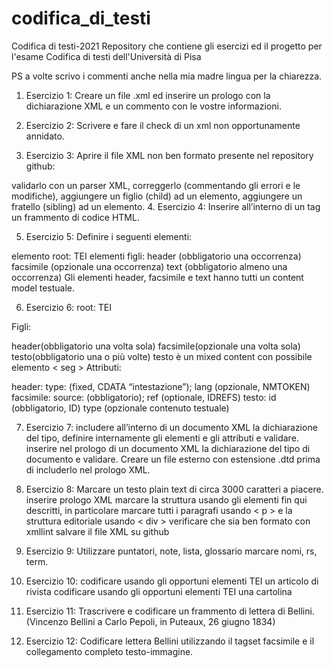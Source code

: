 # codifica_di_testi
Codifica di testi-2021
Repository che contiene gli esercizi ed il progetto per l'esame Codifica di testi dell'Università di Pisa


PS a volte scrivo i commenti anche nella mia madre lingua per la chiarezza.

1. Esercizio 1:
Creare un file .xml ed inserire un prologo con la dichiarazione XML e un commento con le vostre informazioni.

2. Esercizio 2:
Scrivere e fare il check di un xml non opportunamente annidato.

3. Esercizio 3:
Aprire il file XML non ben formato presente nel repository github:

validarlo con un parser XML,
correggerlo (commentando gli errori e le modifiche),
aggiungere un figlio (child) ad un elemento,
aggiungere un fratello (sibling) ad un elemento.
4. Esercizio 4:
Inserire all’interno di un tag un frammento di codice HTML.

5. Esercizio 5:
Definire i seguenti elementi:

elemento root: TEI
elementi figli:
header (obbligatorio una occorrenza)
facsimile (opzionale una occorrenza)
text (obbligatorio almeno una occorrenza)
Gli elementi header, facsimile e text hanno tutti un content model testuale.

6. Esercizio 6:
root: TEI

Figli:

header(obbligatorio una volta sola)
facsimile(opzionale una volta sola)
testo(obbligatorio una o più volte)
testo è un mixed content con possibile elemento < seg >
Attributi:

header: type: (fixed, CDATA “intestazione”); lang (opzionale, NMTOKEN)
facsimile: source: (obbligatorio); ref (optionale, IDREFS)
testo: id (obbligatorio, ID) type (opzionale contenuto testuale)

7. Esercizio 7:
includere all’interno di un documento XML la dichiarazione del tipo, definire internamente gli elementi e gli attributi e validare.
inserire nel prologo di un documento XML la dichiarazione del tipo di documento e validare.
Creare un file esterno con estensione .dtd prima di includerlo nel prologo XML.

8. Esercizio 8:
Marcare un testo plain text di circa 3000 caratteri a piacere.
inserire prologo XML
marcare la struttura usando gli elementi fin qui descritti, in particolare marcare tutti i paragrafi usando < p > e la struttura editoriale usando < div >
verificare che sia ben formato con xmllint
salvare il file XML su github

9. Esercizio 9:
Utilizzare puntatori, note, lista, glossario marcare nomi, rs, term.

10. Esercizio 10:
codificare usando gli opportuni elementi TEI un articolo di rivista
codificare usando gli opportuni elementi TEI una cartolina

11. Esercizio 11:
Trascrivere e codificare un frammento di lettera di Bellini. (Vincenzo Bellini a Carlo Pepoli, in Puteaux, 26 giugno 1834)

12. Esercizio 12:
Codificare lettera Bellini utilizzando il tagset facsimile e il collegamento completo testo-immagine.
